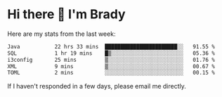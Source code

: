 # Hi there 👋 I'm Brady

Here are my stats from the last week:
<!--START_SECTION:waka-->

```txt
Java           22 hrs 33 mins  ███████████████████████░░   91.55 %
SQL            1 hr 19 mins    █▒░░░░░░░░░░░░░░░░░░░░░░░   05.36 %
i3config       25 mins         ▒░░░░░░░░░░░░░░░░░░░░░░░░   01.76 %
XML            9 mins          ▒░░░░░░░░░░░░░░░░░░░░░░░░   00.67 %
TOML           2 mins          ░░░░░░░░░░░░░░░░░░░░░░░░░   00.15 %
```

<!--END_SECTION:waka-->

If I haven't responded in a few days, please email me directly. 
